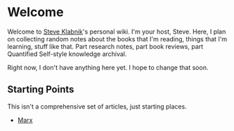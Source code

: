 # Welcome

Welcome to [Steve Klabnik](http://steveklabnik.com)'s personal wiki. I'm your host, Steve. Here, I plan on collecting random notes about the books that I'm reading, things that I'm learning, stuff like that. Part research notes, part book reviews, part Quantified Self-style knowledge archival.

Right now, I don't have anything here yet. I hope to change that soon.

## Starting Points

This isn't a comprehensive set of articles, just starting places.

* [Marx](/marx)
